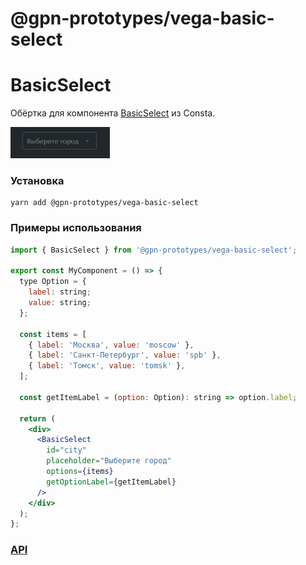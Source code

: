 # @gpn-prototypes/vega-basic-select

# BasicSelect

Обёртка для компонента [BasicSelect](https://consta-uikit.vercel.app/?path=/docs/components-basicselect--default-story) из Consta.

<img src="docs/pic-1.png" height="50">

### Установка

    yarn add @gpn-prototypes/vega-basic-select

### Примеры использования

```jsx
import { BasicSelect } from '@gpn-prototypes/vega-basic-select';

export const MyComponent = () => {
  type Option = {
    label: string;
    value: string;
  };

  const items = [
    { label: 'Москва', value: 'moscow' },
    { label: 'Санкт-Петербург', value: 'spb' },
    { label: 'Томск', value: 'tomsk' },
  ];

  const getItemLabel = (option: Option): string => option.label;

  return (
    <div>
      <BasicSelect
        id="city"
        placeholder="Выберите город"
        options={items}
        getOptionLabel={getItemLabel}
      />
    </div>
  );
};
```

### [API](https://consta-uikit.vercel.app/?path=/docs/components-basicselect--default-story#c%D0%B2%D0%BE%D0%B9%D1%81%D1%82%D0%B2%D0%B0-%D0%BA%D0%BE%D0%BC%D0%BF%D0%BE%D0%BD%D0%B5%D0%BD%D1%82%D0%B0)
